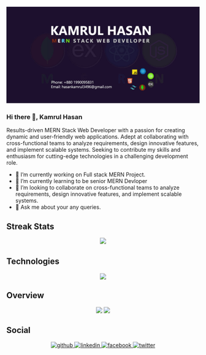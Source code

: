 [![An old rock in the desert](./assets/images/gitHubBanner.jpg "Shiprock, New Mexico by Beau Rogers")](https://kamrulhasan-1e064.web.app)

### Hi there 👋, Kamrul Hasan

Results-driven MERN Stack Web Developer with a passion for creating dynamic and user-friendly web applications. Adept at collaborating with cross-functional teams to analyze requirements, design innovative features, and implement scalable systems. Seeking to contribute my skills and enthusiasm for cutting-edge technologies in a challenging development role.

- 🔭 I’m currently working on Full stack MERN Project.
- 🌱 I’m currently learning to be senior MERN Devloper
- 👯 I’m looking to collaborate on cross-functional teams to analyze requirements, design innovative features, and implement scalable systems.
- 💬 Ask me about your any queries.

## Streak Stats

<p align="center"><a
   href="https://git.io/streak-stats"> <img src="https://github-readme-streak-stats.herokuapp.com?user=kamrulhasan833&theme=dark&hide_border=true&card_width=600&background=1D102E"/></a></p> 

## Technologies

<p align="center">
<a 
    href="https://skillicons.dev"> <img align="center" src="https://skillicons.dev/icons?i=js,react,nodejs,express,mongodb,tailwind,firebase,bootstrap,html,css,figma,vscode"/></a></p>
    
## Overview

<div align="center"
    flex-wrap:wrap;" ><img src="https://github-readme-stats.vercel.app/api?username=kamrulhasan833&show_icons=true"/>
<a  href="https://github.com/anuraghazra/github-readme-stats"> <img src="https://github-readme-stats.vercel.app/api/top-langs/?username=kamrulhasan833"/></a>
</div>

## Social

<div align="center"
    >
<a href="https://github.com/kamrulhasan833">
<img src='https://cdn.jsdelivr.net/npm/simple-icons@3.0.1/icons/github.svg'  alt='github' height='40'>
</a>
<a href="https://www.linkedin.com/in/kamrulhasan-wd/">
<img src='https://cdn.jsdelivr.net/npm/simple-icons@3.0.1/icons/linkedin.svg' alt='linkedin' height='40'> 
</a>
<a href="https://www.facebook.com/kamrulhasan.wd">
<img  src='https://cdn.jsdelivr.net/npm/simple-icons@3.0.1/icons/facebook.svg' alt='facebook' height='40'>
</a>

<a href="https://twitter.com/Kamrul3496">
<img src='https://cdn.jsdelivr.net/npm/simple-icons@3.0.1/icons/twitter.svg' alt='twitter' height='40'>
</a>

</div>

